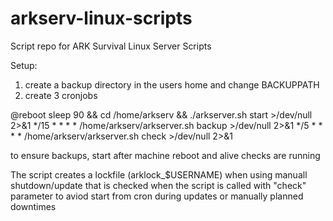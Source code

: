# arkserv-linux-scripts
Script repo for ARK Survival Linux Server Scripts

Setup: 

1) create a backup directory in the users home and change BACKUPPATH
2) create 3 cronjobs

@reboot sleep 90 && cd /home/arkserv && ./arkserver.sh start >/dev/null 2>&1
*/15 * * * * /home/arkserv/arkserver.sh backup >/dev/null 2>&1
*/5 * * * * /home/arkserv/arkserver.sh check >/dev/null 2>&1

to ensure backups, start after machine reboot and alive checks are running

The script creates a lockfile (arklock_$USERNAME) when using manuall shutdown/update that is checked when the script is called with "check" parameter to aviod start from cron during updates or manually planned downtimes

